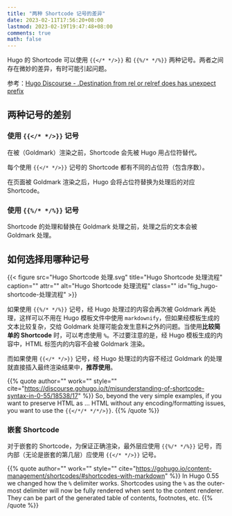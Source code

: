 ```yaml
---
title: "两种 Shortcode 记号的差异"
date: 2023-02-11T17:56:20+08:00
lastmod: 2023-02-19T19:47:48+08:00
comments: true
math: false
---
```


Hugo 的 Shortcode 可以使用 `{{</* */>}}` 和 `{{%/* */%}}` 两种记号。两者之间存在微妙的差异，有时可能引起问题。

参考：[Hugo Discourse - .Destination from rel or relref does has unexpect prefix](https://discourse.gohugo.io/t/solved-destination-from-rel-or-relref-does-has-unexpect-prefix/42848/2)

<!--more-->

## 两种记号的差别

### 使用 `{{</* */>}}` 记号

在被（Goldmark）渲染之前，Shortcode 会先被 Hugo 用占位符替代。

每个使用 `{{</* */>}}` 记号的 Shortcode 都有不同的占位符（包含序数）。

在页面被 Goldmark 渲染之后，Hugo 会将占位符替换为处理后的对应 Shortcode。

### 使用 `{{%/* */%}}` 记号

Shortcode 的处理和替换在 Goldmark 处理之前，处理之后的文本会被 Goldmark 处理。

## 如何选择用哪种记号

{{< figure src="Hugo Shortcode 处理.svg" title="Hugo Shortcode 处理流程" caption="" attr="" alt="Hugo Shortcode 处理流程" class="" id="fig_hugo-shortcode-处理流程" >}}

如果使用 `{{%/* */%}}` 记号，经 Hugo 处理过的内容会再次被 Goldmark 再处理，这样可以不用在 Hugo 模板文件中使用 `markdownify`，但如果经模板生成的文本比较复杂，交给 Goldmark 处理可能会发生意料之外的问题。当使用**比较简单的 Shortcode** 时，可以考虑使用 `%`。不过要注意的是，经 Hugo 模板生成的内容中，HTML 标签内的内容不会被 Goldmark 渲染。

而如果使用 `{{</* */>}}` 记号，经 Hugo 处理过的内容不经过 Goldmark 的处理就直接插入最终渲染结果中，**推荐使用**。

{{% quote author="" work="" style="" cite="https://discourse.gohugo.io/t/misunderstanding-of-shortcode-syntax-in-0-55/18538/17" %}}
So, beyond the very simple examples, if you want to preserve HTML as … HTML without any encoding/formatting issues, you want to use the `{{</*/* */*/>}}`.
{{% /quote %}}

### 嵌套 Shortcode

对于嵌套的 Shortcode，为保证正确渲染，最外层应使用 `{{%/* */%}}` 记号，而内部（无论是嵌套的第几层）应使用 `{{</* */>}}` 记号。

{{% quote author="" work="" style="" cite="https://gohugo.io/content-management/shortcodes/#shortcodes-with-markdown" %}}
In Hugo 0.55 we changed how the `%` delimiter works. Shortcodes using the `%` as the outer-most delimiter will now be fully rendered when sent to the content renderer. They can be part of the generated table of contents, footnotes, etc.
{{% /quote %}}

